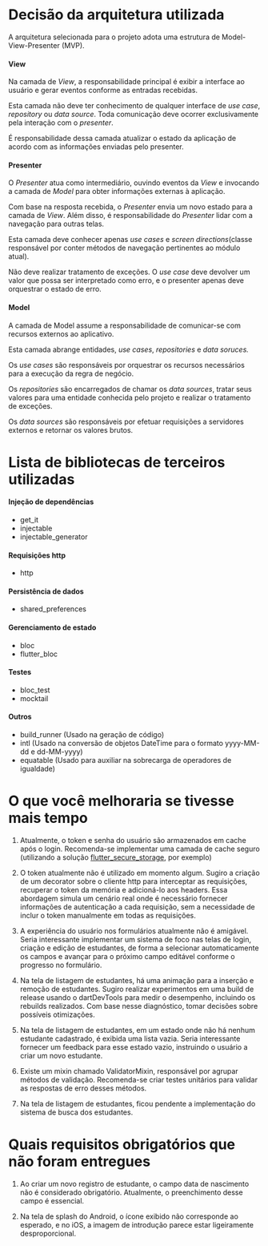 # Decisão da arquitetura utilizada

A arquitetura selecionada para o projeto adota uma estrutura de Model-View-Presenter (MVP).

#### View
Na camada de _View_, a responsabilidade principal é exibir a interface ao usuário e gerar eventos conforme as entradas recebidas.

Esta camada não deve ter conhecimento de qualquer interface de _use case_, _repository_ ou _data source_. Toda comunicação deve ocorrer exclusivamente pela interação com o _presenter_.

É responsabilidade dessa camada atualizar o estado da aplicação de acordo com as informações enviadas pelo presenter.

#### Presenter

O _Presenter_ atua como intermediário, ouvindo eventos da _View_ e invocando a camada de _Model_ para obter informações externas à aplicação.

Com base na resposta recebida, o _Presenter_ envia um novo estado para a camada de _View_. Além disso, é responsabilidade do _Presenter_ lidar com a navegação para outras telas.

Esta camada deve conhecer apenas _use cases_ e _screen directions_(classe responsável por conter métodos de navegação pertinentes ao módulo atual).

Não deve realizar tratamento de exceções. O _use case_ deve devolver um valor que possa ser interpretado como erro, e o presenter apenas deve orquestrar o estado de erro.

#### Model
A camada de Model assume a responsabilidade de comunicar-se com recursos externos ao aplicativo.

Esta camada abrange entidades, _use cases_, _repositories_ e _data soruces._

Os _use cases_ são responsáveis por orquestrar os recursos necessários para a execução da regra de negócio.

Os _repositories_ são encarregados de chamar os _data sources_, tratar seus valores para uma entidade conhecida pelo projeto e realizar o tratamento de exceções.

Os _data sources_ são responsáveis por efetuar requisições a servidores externos e retornar os valores brutos.

# Lista de bibliotecas de terceiros utilizadas

#### Injeção de dependências
- get_it
- injectable
- injectable_generator

#### Requisições http
- http

#### Persistência de dados
- shared_preferences

#### Gerenciamento de estado
- bloc
- flutter_bloc

#### Testes
- bloc_test
- mocktail

#### Outros
- build_runner (Usado na geração de código)
- intl (Usado na conversão de objetos DateTime para o formato yyyy-MM-dd e dd-MM-yyyy)
- equatable (Usado para auxiliar na sobrecarga de operadores de igualdade)


# O que você melhoraria se tivesse mais tempo

1. Atualmente, o token e senha do usuário são armazenados em cache após o login. Recomenda-se implementar uma camada de cache seguro (utilizando a solução [flutter_secure_storage](https://pub.dev/packages/flutter_secure_storage), por exemplo)

2. O token atualmente não é utilizado em momento algum. Sugiro a criação de um decorator sobre o cliente http para interceptar as requisições, recuperar o token da memória e adicioná-lo aos headers. Essa abordagem simula um cenário real onde é necessário fornecer informações de autenticação a cada requisição, sem a necessidade de inclur o token manualmente em todas as requisições.

3. A experiência do usuário nos formulários atualmente não é amigável. Seria interessante implementar um sistema de foco nas telas de login, criação e edição de estudantes, de forma a selecionar automaticamente os campos e avançar para o próximo campo editável conforme o progresso no formulário.

4. Na tela de listagem de estudantes, há uma animação para a inserção e remoção de estudantes. Sugiro realizar experimentos em uma build de release usando o dartDevTools para medir o desempenho, incluindo os rebuilds realizados. Com base nesse diagnóstico, tomar decisões sobre possíveis otimizações.

5. Na tela de listagem de estudantes, em um estado onde não há nenhum estudante cadastrado, é exibida uma lista vazia. Seria interessante fornecer um feedback para esse estado vazio, instruindo o usuário a criar um novo estudante.

6. Existe um mixin chamado ValidatorMixin, responsável por agrupar métodos de validação. Recomenda-se criar testes unitários para validar as respostas de erro desses métodos.

7. Na tela de listagem de estudantes, ficou pendente a implementação do sistema de busca dos estudantes.

# Quais requisitos obrigatórios que não foram entregues

1. Ao criar um novo registro de estudante, o campo data de nascimento não é considerado obrigatório. Atualmente, o preenchimento desse campo é essencial.

2. Na tela de splash do Android, o ícone exibido não corresponde ao esperado, e no iOS, a imagem de introdução parece estar ligeiramente desproporcional.


